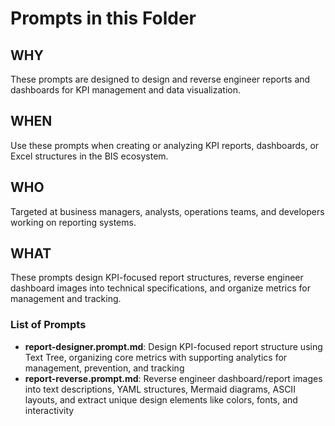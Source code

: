 # Prompts in this Folder

## WHY
These prompts are designed to design and reverse engineer reports and dashboards for KPI management and data visualization.

## WHEN
Use these prompts when creating or analyzing KPI reports, dashboards, or Excel structures in the BIS ecosystem.

## WHO
Targeted at business managers, analysts, operations teams, and developers working on reporting systems.

## WHAT
These prompts design KPI-focused report structures, reverse engineer dashboard images into technical specifications, and organize metrics for management and tracking.

### List of Prompts
- **report-designer.prompt.md**: Design KPI-focused report structure using Text Tree, organizing core metrics with supporting analytics for management, prevention, and tracking
- **report-reverse.prompt.md**: Reverse engineer dashboard/report images into text descriptions, YAML structures, Mermaid diagrams, ASCII layouts, and extract unique design elements like colors, fonts, and interactivity
